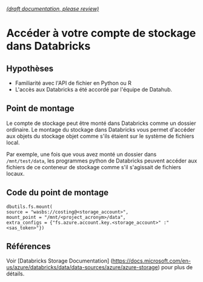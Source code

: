 [_metadata_: remarks]:- "Automatically translated with DeepL. From: /UserGuide/Databricks/Access-your-storage-account-in-Databricks.md"

[_(draft documentation, please review)_](/UserGuide/Databricks/Access-your-storage-account-in-Databricks.md)

# Accéder à votre compte de stockage dans Databricks

## Hypothèses
- Familiarité avec l'API de fichier en Python ou R
- L'accès aux Databricks a été accordé par l'équipe de Datahub.

## Point de montage

Le compte de stockage peut être monté dans Databricks comme un dossier ordinaire.
Le montage du stockage dans Databricks vous permet d'accéder aux objets du stockage objet comme s'ils étaient sur le système de fichiers local.

Par exemple, une fois que vous avez monté un dossier dans ``/mnt/test/data``, les programmes python de Databricks peuvent accéder aux fichiers de ce conteneur de stockage comme s'il s'agissait de fichiers locaux.

## Code du point de montage

```
dbutils.fs.mount(
source = "wasbs://costing@<storage_account>",
mount_point = "/mnt/<project_acronym>/data",
extra_configs = {"fs.azure.account.key.<storage_account>" :"<sas_token>"})
```
## Références


Voir [Databricks Storage Documentation] (https://docs.microsoft.com/en-us/azure/databricks/data/data-sources/azure/azure-storage) pour plus de détails.
